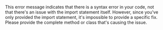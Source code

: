 This error message indicates that there is a syntax error in your code, not that there's an issue with the import statement itself. However, since you've only provided the import statement, it's impossible to provide a specific fix. Please provide the complete method or class that's causing the issue.
